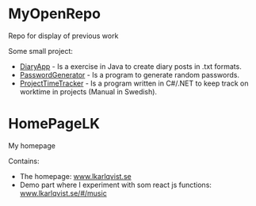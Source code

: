 # MyOpenRepo
Repo for display of previous work

Some small project:
* [DiaryApp](DiaryApp) - Is a exercise in Java to create diary posts in .txt formats.
* [PasswordGenerator](PasswordGenerator) - Is a program to generate random passwords.
* [ProjectTimeTracker](ProjectTimeTracker) -  Is a program written in C#/.NET to keep track on worktime in projects (Manual in Swedish).

# HomePageLK
My homepage

Contains:<br/>
- The homepage: www.lkarlqvist.se<br/>
- Demo part where I experiment with som react js functions: www.lkarlqvist.se/#/music
